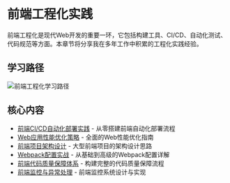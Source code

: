 # 前端工程化实践

前端工程化是现代Web开发的重要一环，它包括构建工具、CI/CD、自动化测试、代码规范等方面。本章节将分享我在多年工作中积累的工程化实践经验。

## 学习路径

![前端工程化学习路径](/images/guides/engineering-path.png)

## 核心内容

- [前端CI/CD自动化部署实践](./frontend-ci-cd.md) - 从零搭建前端自动化部署流程
- [Web应用性能优化策略](./performance-optimization.md) - 全面的Web性能优化指南
- [前端项目架构设计](./architecture-design.md) - 大型前端项目的架构设计思路
- [Webpack配置实战](./webpack-config.md) - 从基础到高级的Webpack配置详解
- [前端代码质量保障体系](./code-quality.md) - 构建完整的代码质量保障流程
- [前端监控与异常处理](./monitoring.md) - 前端监控系统设计与实现 
